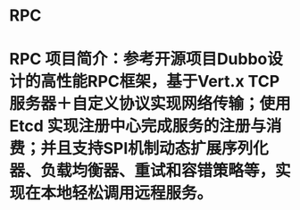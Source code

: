 # RPC
# RPC  项目简介：参考开源项目Dubbo设计的高性能RPC框架，基于Vert.x TCP服务器＋自定义协议实现网络传输；使用Etcd 实现注册中心完成服务的注册与消费；并且支持SPI机制动态扩展序列化器、负载均衡器、重试和容错策略等，实现在本地轻松调用远程服务。
